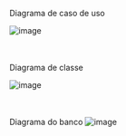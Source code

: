 Diagrama de caso de uso

![image](https://github.com/user-attachments/assets/05d0c9bc-5cec-4c2f-9925-c473b57423cb)

<br><br>
 Diagrama de classe

![image](https://github.com/user-attachments/assets/92c668ab-ba1b-4043-b1dc-d4a628fd3a71)

<br><br>
Diagrama do banco
![image](https://github.com/user-attachments/assets/79b70543-56aa-4883-9e70-b1e0de597f91)

